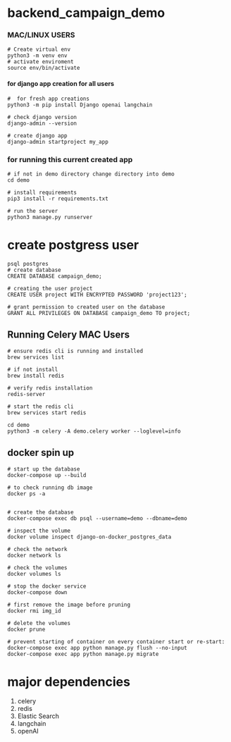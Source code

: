 # backend_campaign_demo


### MAC/LINUX USERS
```
# Create virtual env
python3 -m venv env
# activate enviroment
source env/bin/activate
```

####  for django app creation for all users
```
#  for fresh app creations
python3 -m pip install Django openai langchain

# check django version
django-admin --version

# create django app
django-admin startproject my_app

```

### for running this current created app

```
# if not in demo directory change directory into demo
cd demo

# install requirements
pip3 install -r requirements.txt

# run the server
python3 manage.py runserver
```


# create postgress user
```
psql postgres
# create database
CREATE DATABASE campaign_demo;

# creating the user project
CREATE USER project WITH ENCRYPTED PASSWORD 'project123';

# grant permission to created user on the database
GRANT ALL PRIVILEGES ON DATABASE campaign_demo TO project;

```


## Running Celery MAC Users
```
# ensure redis cli is running and installed
brew services list

# if not install
brew install redis

# verify redis installation
redis-server

# start the redis cli
brew services start redis

cd demo
python3 -m celery -A demo.celery worker --loglevel=info
```


## docker spin up

```
# start up the database
docker-compose up --build

# to check running db image
docker ps -a


# create the database
docker-compose exec db psql --username=demo --dbname=demo

# inspect the volume
docker volume inspect django-on-docker_postgres_data

# check the network 
docker network ls

# check the volumes
docker volumes ls

# stop the docker service
docker-compose down

# first remove the image before pruning
docker rmi img_id

# delete the volumes
docker prune

# prevent starting of container on every container start or re-start:
docker-compose exec app python manage.py flush --no-input
docker-compose exec app python manage.py migrate

```

# major dependencies

1. celery
2. redis
3. Elastic Search
4. langchain
5. openAI